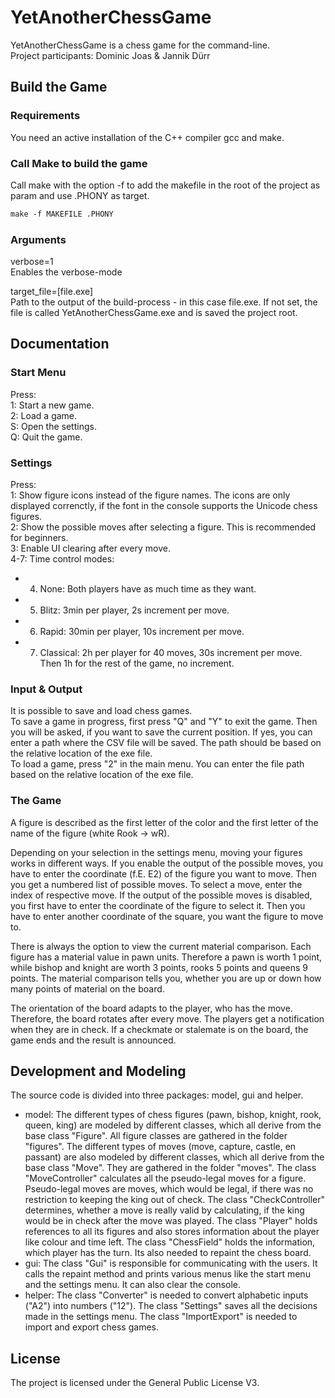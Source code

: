 # YetAnotherChessGame
YetAnotherChessGame is a chess game for the command-line. <br>
Project participants: Dominic Joas & Jannik Dürr

## Build the Game

### Requirements
You need an active installation of the C++ compiler gcc and make.

### Call Make to build the game
Call make with the option -f to add the makefile in the root of the project as param and use .PHONY as target.<br>
```makefile
make -f MAKEFILE .PHONY
```

### Arguments
verbose=1<br>Enables the verbose-mode<br>

target_file=[file.exe]<br>Path to the output of the build-process - in this case file.exe. 
If not set, the file is called YetAnotherChessGame.exe and is saved the project root.

## Documentation

### Start Menu 
Press:<br>
 1: Start a new game.<br>
 2: Load a game.<br>
 S: Open the settings.<br>
 Q: Quit the game.<br>

### Settings
Press:<br>
1: Show figure icons instead of the figure names. The icons are only displayed correnctly, if the font in the console supports the Unicode chess figures. <br>
2: Show the possible moves after selecting a figure. This is recommended for beginners.<br>
3: Enable UI clearing after every move. <br>
4-7: Time control modes: <br>
* 4. None: Both players have as much time as they want. <br>
* 5. Blitz: 3min per player, 2s increment per move. <br>
* 6. Rapid: 30min per player, 10s increment per move. <br>
* 7. Classical: 2h per player for 40 moves, 30s increment per move. Then 1h for the rest of the game, no increment. <br>

### Input & Output
It is possible to save and load chess games. <br> 
To save a game in progress, first press "Q" and "Y" to exit the game. Then you will be asked, if you want to save the current position. If yes, you can enter a path where the CSV file will be saved. The path should be based on the relative location of the exe file. <br>
To load a game, press "2" in the main menu. You can enter the file path based on the relative location of the exe file. <br>

   
### The Game
A figure is described as the first letter of the color and the first letter of the name of the figure (white Rook -> wR). <br>

Depending on your selection in the settings menu, moving your figures works in different ways. If you enable the output of the possible moves, you have to enter the coordinate (f.E. E2) of the figure you want to move. Then you get a numbered list of possible moves. To select a move, enter the index of respective move. If the output of the possible moves is disabled, you first have to enter the coordinate of the figure to select it. Then you have to enter another coordinate of the square, you want the figure to move to. <br>

There is always the option to view the current material comparison. Each figure has a material value in pawn units. Therefore a pawn is worth 1 point, while bishop and knight are worth 3 points, rooks 5 points and queens 9 points. The material comparison tells you, whether you are up or down how many points of material on the board. <br>

The orientation of the board adapts to the player, who has the move. Therefore, the board rotates after every move. The players get a notification when they are in check. If a checkmate or stalemate is on the board, the game ends and the result is announced. <br>

## Development and Modeling
The source code is divided into three packages: model, gui and helper. <br>
* model: The different types of chess figures (pawn, bishop, knight, rook, queen, king) are modeled by different classes, which all derive from the base class "Figure". All figure classes are gathered in the folder "figures". The different types of moves (move, capture, castle, en passant) are also modeled by different classes, which all derive from the base class "Move". They are gathered in the folder "moves". The class "MoveController" calculates all the pseudo-legal moves for a figure. Pseudo-legal moves are moves, which would be legal, if there was no restriction to keeping the king out of check. The class "CheckController" determines, whether a move is really valid by calculating, if the king would be in check after the move was played. The class "Player" holds references to all its figures and also stores information about the player like colour and time left. The class "ChessField" holds the information, which player has the turn. Its also needed to repaint the chess board. <br>
* gui: The class "Gui" is responsible for communicating with the users. It calls the repaint method and prints various menus like the start menu and the settings menu. It can also clear the console. <br>
* helper: The class "Converter" is needed to convert alphabetic inputs ("A2") into numbers ("12"). The class "Settings" saves all the decisions made in the settings menu. The class "ImportExport" is needed to import and export chess games. <br>

## License
The project is licensed under the General Public License V3.